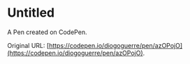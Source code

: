 # Untitled

A Pen created on CodePen.

Original URL: [https://codepen.io/diogoguerre/pen/azOPojO](https://codepen.io/diogoguerre/pen/azOPojO).

